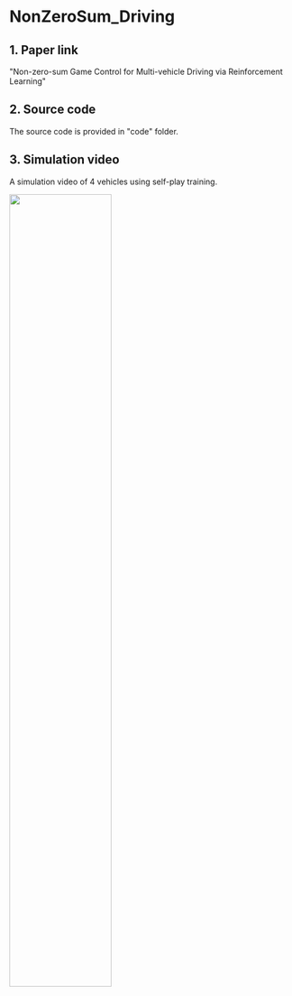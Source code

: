 # NonZeroSum_Driving

## 1. Paper link
"Non-zero-sum Game Control for Multi-vehicle Driving via Reinforcement Learning"

## 2. Source code
The source code is provided in "code" folder.

## 3. Simulation video
A simulation video of 4 vehicles using self-play training.

<img src="Exp3_selfplay.gif" width = "60%" height = "60%"/>
